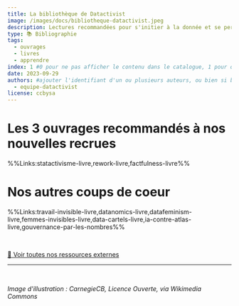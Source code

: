 ```yaml
---
title: La bibliothèque de Datactivist
image: /images/docs/bibliotheque-datactivist.jpeg
description: Lectures recommandées pour s'initier à la donnée et se perfectionner.
type: 📚 Bibliographie
tags:
  - ouvrages
  - livres
  - apprendre
index: 1 #0 pour ne pas afficher le contenu dans le catalogue, 1 pour qu'il s'affiche dans le catalogue
date: 2023-09-29
authors: #ajouter l'identifiant d'un ou plusieurs auteurs, ou bien si besoin / préférence, "equipe-datactivist"
  - equipe-datactivist
license: ccbysa
--- 
```


# Les 3 ouvrages recommandés à nos nouvelles recrues


%%Links:statactivisme-livre,rework-livre,factfulness-livre%%


# Nos autres coups de coeur

%%Links:travail-invisible-livre,datanomics-livre,datafeminism-livre,femmes-invisibles-livre,data-cartels-livre,ia-contre-atlas-livre,gouvernance-par-les-nombres%%

</br>

<a href="/links" class="customButton">🔎 Voir toutes nos ressources externes</a>

---
</br>

*Image d'illustration : CarnegieCB, Licence Ouverte, via Wikimedia Commons*
